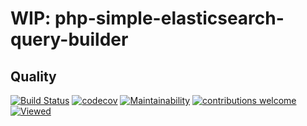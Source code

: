 # WIP: php-simple-elasticsearch-query-builder

Quality
--------------
[![Build Status](https://travis-ci.org/jclaveau/php-simple-elasticsearch-query-builder.png?branch=master)](https://travis-ci.org/jclaveau/php-simple-elasticsearch-query-builder)
[![codecov](https://codecov.io/gh/jclaveau/php-simple-elasticsearch-query-builder/branch/master/graph/badge.svg)](https://codecov.io/gh/jclaveau/php-simple-elasticsearch-query-builder)
[![Maintainability](https://api.codeclimate.com/v1/badges/651f7f4c732b02fa9ef3/maintainability)](https://codeclimate.com/github/jclaveau/php-simple-elasticsearch-query-builder/maintainability)
[![contributions welcome](https://img.shields.io/badge/contributions-welcome-brightgreen.svg?style=flat)](https://github.com/jclaveau/php-simple-elasticsearch-query-builder/issues)
[![Viewed](http://hits.dwyl.com/jclaveau/php-simple-elasticsearch-query-builder.svg)](http://hits.dwyl.com/jclaveau/php-simple-elasticsearch-query-builder)
